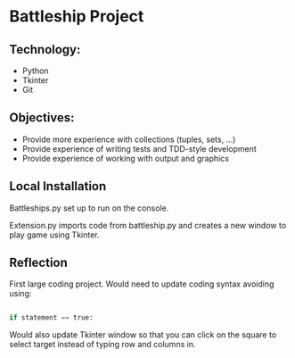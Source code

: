 # Battleship Project

## Technology:
  
  - Python
  - Tkinter
  - Git

## Objectives:

- Provide more experience with collections (tuples, sets, ...)
- Provide experience of writing tests and TDD-style development
- Provide experience of working with output and graphics

## Local Installation

Battleships.py set up to run on the console.

Extension.py imports code from battleship.py and creates a new window to play game using Tkinter. 

## Reflection

First large coding project. Would need to update coding syntax avoiding using:


```python

if statement == true:

```

Would also update Tkinter window so that you can click on the square to select target instead of typing row and columns in. 
